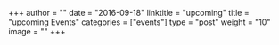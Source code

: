 +++
author = ""
date = "2016-09-18"
linktitle = "upcoming"
title = "upcoming Events"
categories = ["events"]
type = "post"
weight = "10"
image = ""
+++
